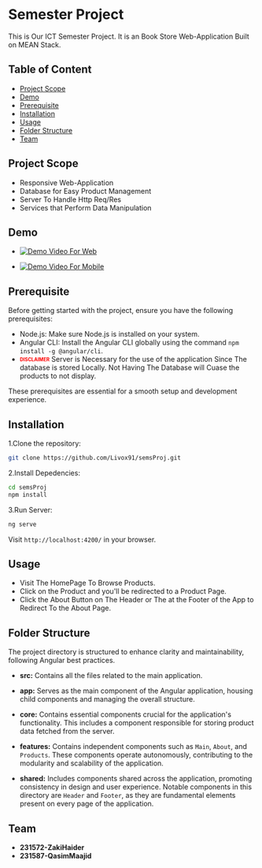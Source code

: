 # Semester Project 
This is Our ICT Semester Project. It is an Book Store Web-Application Built on MEAN Stack.

## Table of Content

- [Project Scope](#ProjectScope)
- [Demo](#demo)
- [Prerequisite](#prerequisite)
- [Installation](#installation)
- [Usage](#usage)
- [Folder Structure](#folder-structure)
- [Team](#team)


## Project Scope
- Responsive Web-Application
- Database for Easy Product Management
- Server To Handle Http Req/Res
- Services that Perform Data Manipulation

## Demo 
- [![Demo Video For Web](https://img.youtube.com/vi/YOUTUBE_VIDEO_ID/0.jpg)](https://www.youtube.com/watch?v=Jg-tiJ3RJWo)

- [![Demo Video For Mobile](https://img.youtube.com/vi/YOUTUBE_VIDEO_ID/0.jpg)](https://www.youtube.com/watch?v=VYbRRWPZKyo)


## Prerequisite

Before getting started with the project, ensure you have the following prerequisites:

- Node.js: Make sure Node.js is installed on your system.
- Angular CLI: Install the Angular CLI globally using the command `npm install -g @angular/cli`.
- <sub><sup><span style = "color:red">**DISCLAIMER**</span></sup></sub> Server is Necessary for the use of the application Since The database is stored Locally.
  Not Having The Database will Cuase the products to not display.

These prerequisites are essential for a smooth setup and development experience.

## Installation

1.Clone the repository:
  ```bash
  git clone https://github.com/Livox91/semsProj.git
  ```

2.Install Depedencies:
  ```bash
  cd semsProj
  npm install
  ```

3.Run Server:
 ```bash
ng serve
 ```

 Visit `http://localhost:4200/` in your browser.

## Usage

- Visit The HomePage To Browse Products.
- Click on the Product and you'll be redirected to a Product Page.
- Click the About Button on The Header or The at the Footer of the App to Redirect To the About Page.

## Folder Structure

The project directory is structured to enhance clarity and maintainability, following Angular best practices.

- **src:** Contains all the files related to the main application.

- **app:** Serves as the main component of the Angular application, housing child components and managing the overall structure.

- **core:** Contains essential components crucial for the application's functionality. This includes a component responsible for storing product data fetched from the server.

- **features:** Contains independent components such as `Main`, `About`, and `Products`. These components operate autonomously, contributing to the modularity and scalability of the application.

- **shared:** Includes components shared across the application, promoting consistency in design and user experience. Notable components in this directory are `Header` and `Footer`, as they are fundamental elements present on every page of the application.

## Team

- **231572-ZakiHaider**
- **231587-QasimMaajid**


